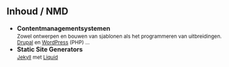 Inhoud **/ NMD**
----------------

- **Contentmanagementsystemen**  
  <small>Zowel ontwerpen en bouwen van sjablonen als het programmeren van uitbreidingen.  
  [<i class="fa fa-drupal"></i> Drupal](http://drupal.org) en [<i class="fa fa-wordpress"></i> WordPress](http://wordpress.org) (PHP) …</Small>
- **Static Site Generators**  
  <small>[Jekyll](http://jekyllrb.com) met [Liquid](http://liquidmarkup.org)</small>